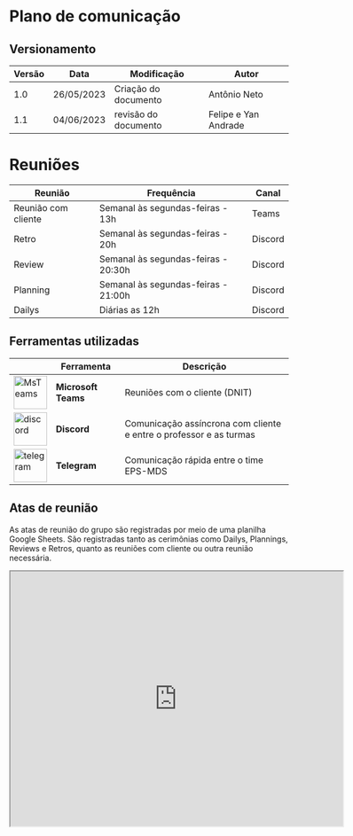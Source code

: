 # Plano de comunicação
## Versionamento
| Versão | Data | Modificação | Autor |
|--|--|--|--|
|1.0| 26/05/2023 | Criação do documento | Antônio Neto |
|1.1| 04/06/2023 | revisão do documento | Felipe e Yan Andrade |

# Reuniões

| Reunião |  Frequência | Canal | 
|--|--|--|
|Reunião com cliente | Semanal às segundas-feiras - 13h | Teams |
|Retro | Semanal às segundas-feiras - 20h | Discord |
|Review | Semanal às segundas-feiras - 20:30h | Discord |
|Planning | Semanal às segundas-feiras - 21:00h | Discord |
|Dailys | Diárias as 12h | Discord |

## Ferramentas utilizadas 

|        | Ferramenta | Descrição |
| ------ | ---------- | --------- |
| <img src="https://upload.wikimedia.org/wikipedia/commons/c/c9/Microsoft_Office_Teams_%282018%E2%80%93present%29.svg" alt="MsTeams" width="60"/> | **Microsoft Teams**      | Reuniões com o cliente (DNIT) |
|<img src="https://assets-global.website-files.com/6257adef93867e50d84d30e2/636e0a69f118df70ad7828d4_icon_clyde_blurple_RGB.svg" alt="discord" width="60"/> | **Discord**    | Comunicação assíncrona com cliente e entre o professor e as turmas |
| <img src="https://upload.wikimedia.org/wikipedia/commons/thumb/8/82/Telegram_logo.svg/512px-Telegram_logo.svg.png" alt="telegram" width="60"/> | **Telegram**   | Comunicação rápida entre o time EPS-MDS|

## Atas de reunião

As atas de reunião do grupo são registradas por meio de uma planilha Google Sheets. São registradas tanto as cerimônias como Dailys, Plannings, Reviews e Retros, quanto as reuniões com cliente ou outra reunião necessária.

<iframe width='600' height='460' src="https://docs.google.com/spreadsheets/d/e/2PACX-1vQJZFRnzJK4QgCEF_eqhYfRn4JT5Ok3SQn2Doat-rdq_w2NYltZBenLSUL9mxDkzcmGKZNjctArSWyh/pubhtml?widget=true&amp;headers=false"></iframe>